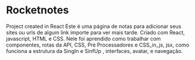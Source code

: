 # Rocketnotes
Project created in React
Este é uma página de notas para adicionar seus sites ou urls de algum link importe para ver mais tarde.
Criado com React, javascript, HTML e CSS.
Nele foi aprendido como trabalhar com componentes, rotas da API, CSS, Pré Processadores e CSS_in_js, jsx, como funciona a estrutura da SingIn e SinfUp , interfaces, avatar, e navegação.

